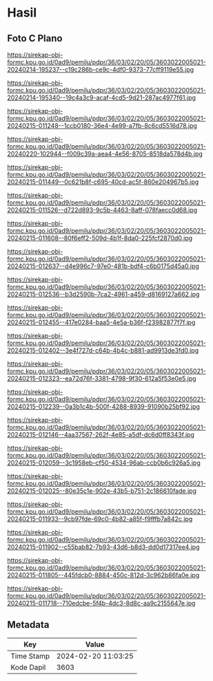 # Hasil

## Foto C Plano

https://sirekap-obj-formc.kpu.go.id/0ad9/pemilu/pdpr/36/03/02/20/05/3603022005021-20240214-195237--c19c286b-ce9c-4df0-9373-77cff9119e55.jpg

https://sirekap-obj-formc.kpu.go.id/0ad9/pemilu/pdpr/36/03/02/20/05/3603022005021-20240214-195340--19c4a3c9-acaf-4cd5-9d21-287ac4977f61.jpg

https://sirekap-obj-formc.kpu.go.id/0ad9/pemilu/pdpr/36/03/02/20/05/3603022005021-20240215-011248--1ccb0180-36e4-4e99-a7fb-8c6cd5516d78.jpg

https://sirekap-obj-formc.kpu.go.id/0ad9/pemilu/pdpr/36/03/02/20/05/3603022005021-20240220-102944--f009c39a-aea4-4e56-8705-8518da578d4b.jpg

https://sirekap-obj-formc.kpu.go.id/0ad9/pemilu/pdpr/36/03/02/20/05/3603022005021-20240215-011449--0c621b8f-c695-40cd-ac5f-860e204967b5.jpg

https://sirekap-obj-formc.kpu.go.id/0ad9/pemilu/pdpr/36/03/02/20/05/3603022005021-20240215-011526--d722d893-9c5b-4463-8aff-078faecc0d68.jpg

https://sirekap-obj-formc.kpu.go.id/0ad9/pemilu/pdpr/36/03/02/20/05/3603022005021-20240215-011608--80f6eff2-509d-4b1f-8da0-225fcf2870d0.jpg

https://sirekap-obj-formc.kpu.go.id/0ad9/pemilu/pdpr/36/03/02/20/05/3603022005021-20240215-012637--d4e996c7-97e0-481b-bdf4-c6b0175d45a0.jpg

https://sirekap-obj-formc.kpu.go.id/0ad9/pemilu/pdpr/36/03/02/20/05/3603022005021-20240215-012536--b3d2590b-7ca2-4961-a459-d8169127a662.jpg

https://sirekap-obj-formc.kpu.go.id/0ad9/pemilu/pdpr/36/03/02/20/05/3603022005021-20240215-012455--417e0284-baa5-4e5a-b36f-f23982877f7f.jpg

https://sirekap-obj-formc.kpu.go.id/0ad9/pemilu/pdpr/36/03/02/20/05/3603022005021-20240215-012402--3e4f727d-c64b-4b4c-b881-ad9913de3fd0.jpg

https://sirekap-obj-formc.kpu.go.id/0ad9/pemilu/pdpr/36/03/02/20/05/3603022005021-20240215-012323--ea72d76f-3381-4798-9f30-612a5f53e0e5.jpg

https://sirekap-obj-formc.kpu.go.id/0ad9/pemilu/pdpr/36/03/02/20/05/3603022005021-20240215-012239--0a3b1c4b-500f-4288-8939-91090b25bf92.jpg

https://sirekap-obj-formc.kpu.go.id/0ad9/pemilu/pdpr/36/03/02/20/05/3603022005021-20240215-012146--4aa37567-262f-4e85-a5df-dc6d0ff8343f.jpg

https://sirekap-obj-formc.kpu.go.id/0ad9/pemilu/pdpr/36/03/02/20/05/3603022005021-20240215-012059--3c1958eb-cf50-4534-96ab-ccb0b6c926a5.jpg

https://sirekap-obj-formc.kpu.go.id/0ad9/pemilu/pdpr/36/03/02/20/05/3603022005021-20240215-012025--80e35c1e-902e-43b5-b751-2c186610fade.jpg

https://sirekap-obj-formc.kpu.go.id/0ad9/pemilu/pdpr/36/03/02/20/05/3603022005021-20240215-011933--9cb97fde-69c0-4b82-a85f-f9fffb7a842c.jpg

https://sirekap-obj-formc.kpu.go.id/0ad9/pemilu/pdpr/36/03/02/20/05/3603022005021-20240215-011902--c55bab82-7b93-43d6-b8d3-dd0d17317ee4.jpg

https://sirekap-obj-formc.kpu.go.id/0ad9/pemilu/pdpr/36/03/02/20/05/3603022005021-20240215-011805--445fdcb0-8884-450c-812d-3c962b86fa0e.jpg

https://sirekap-obj-formc.kpu.go.id/0ad9/pemilu/pdpr/36/03/02/20/05/3603022005021-20240215-011718--710edcbe-5f4b-4dc3-8d8c-aa9c2155647e.jpg


## Metadata

| Key        | Value               |
| ---------- | ------------------- |
| Time Stamp | 2024-02-20 11:03:25 |
| Kode Dapil | 3603                |



